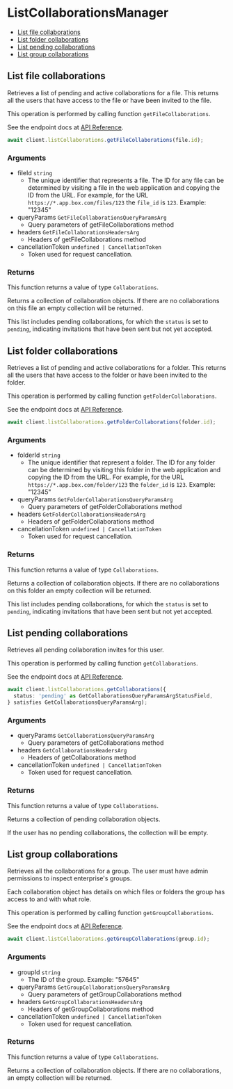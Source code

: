 # ListCollaborationsManager

- [List file collaborations](#list-file-collaborations)
- [List folder collaborations](#list-folder-collaborations)
- [List pending collaborations](#list-pending-collaborations)
- [List group collaborations](#list-group-collaborations)

## List file collaborations

Retrieves a list of pending and active collaborations for a
file. This returns all the users that have access to the file
or have been invited to the file.

This operation is performed by calling function `getFileCollaborations`.

See the endpoint docs at
[API Reference](https://developer.box.com/reference/get-files-id-collaborations/).

<!-- sample get_files_id_collaborations -->

```ts
await client.listCollaborations.getFileCollaborations(file.id);
```

### Arguments

- fileId `string`
  - The unique identifier that represents a file. The ID for any file can be determined by visiting a file in the web application and copying the ID from the URL. For example, for the URL `https://*.app.box.com/files/123` the `file_id` is `123`. Example: "12345"
- queryParams `GetFileCollaborationsQueryParamsArg`
  - Query parameters of getFileCollaborations method
- headers `GetFileCollaborationsHeadersArg`
  - Headers of getFileCollaborations method
- cancellationToken `undefined | CancellationToken`
  - Token used for request cancellation.

### Returns

This function returns a value of type `Collaborations`.

Returns a collection of collaboration objects. If there are no
collaborations on this file an empty collection will be returned.

This list includes pending collaborations, for which the `status`
is set to `pending`, indicating invitations that have been sent but not
yet accepted.

## List folder collaborations

Retrieves a list of pending and active collaborations for a
folder. This returns all the users that have access to the folder
or have been invited to the folder.

This operation is performed by calling function `getFolderCollaborations`.

See the endpoint docs at
[API Reference](https://developer.box.com/reference/get-folders-id-collaborations/).

<!-- sample get_folders_id_collaborations -->

```ts
await client.listCollaborations.getFolderCollaborations(folder.id);
```

### Arguments

- folderId `string`
  - The unique identifier that represent a folder. The ID for any folder can be determined by visiting this folder in the web application and copying the ID from the URL. For example, for the URL `https://*.app.box.com/folder/123` the `folder_id` is `123`. Example: "12345"
- queryParams `GetFolderCollaborationsQueryParamsArg`
  - Query parameters of getFolderCollaborations method
- headers `GetFolderCollaborationsHeadersArg`
  - Headers of getFolderCollaborations method
- cancellationToken `undefined | CancellationToken`
  - Token used for request cancellation.

### Returns

This function returns a value of type `Collaborations`.

Returns a collection of collaboration objects. If there are no
collaborations on this folder an empty collection will be returned.

This list includes pending collaborations, for which the `status`
is set to `pending`, indicating invitations that have been sent but not
yet accepted.

## List pending collaborations

Retrieves all pending collaboration invites for this user.

This operation is performed by calling function `getCollaborations`.

See the endpoint docs at
[API Reference](https://developer.box.com/reference/get-collaborations/).

<!-- sample get_collaborations -->

```ts
await client.listCollaborations.getCollaborations({
  status: 'pending' as GetCollaborationsQueryParamsArgStatusField,
} satisfies GetCollaborationsQueryParamsArg);
```

### Arguments

- queryParams `GetCollaborationsQueryParamsArg`
  - Query parameters of getCollaborations method
- headers `GetCollaborationsHeadersArg`
  - Headers of getCollaborations method
- cancellationToken `undefined | CancellationToken`
  - Token used for request cancellation.

### Returns

This function returns a value of type `Collaborations`.

Returns a collection of pending collaboration objects.

If the user has no pending collaborations, the collection
will be empty.

## List group collaborations

Retrieves all the collaborations for a group. The user
must have admin permissions to inspect enterprise's groups.

Each collaboration object has details on which files or
folders the group has access to and with what role.

This operation is performed by calling function `getGroupCollaborations`.

See the endpoint docs at
[API Reference](https://developer.box.com/reference/get-groups-id-collaborations/).

<!-- sample get_groups_id_collaborations -->

```ts
await client.listCollaborations.getGroupCollaborations(group.id);
```

### Arguments

- groupId `string`
  - The ID of the group. Example: "57645"
- queryParams `GetGroupCollaborationsQueryParamsArg`
  - Query parameters of getGroupCollaborations method
- headers `GetGroupCollaborationsHeadersArg`
  - Headers of getGroupCollaborations method
- cancellationToken `undefined | CancellationToken`
  - Token used for request cancellation.

### Returns

This function returns a value of type `Collaborations`.

Returns a collection of collaboration objects. If there are no
collaborations, an empty collection will be returned.
